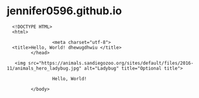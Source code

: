 # jennifer0596.github.io
      <!DOCTYPE HTML>
      <html>
<head>

                     <meta charset="utf-8">
      <title>Hello, World! dhewugdhwiu </title>
             </head>
<body>
      
       <img src="https://animals.sandiegozoo.org/sites/default/files/2016-11/animals_hero_ladybug.jpg" alt="Ladybug" title="Optional title">

                     Hello, World!
      
             </body>
</html>
